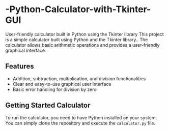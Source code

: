 # -Python-Calculator-with-Tkinter-GUI
 User-friendly calculator built in Python using the Tkinter library
This project is a simple calculator built using Python and the Tkinter library.. The calculator allows basic arithmetic operations and provides a user-friendly graphical interface.

## Features

- Addition, subtraction, multiplication, and division functionalities
- Clear and easy-to-use graphical user interface
- Basic error handling for division by zero

## Getting Started Calculator

To run the calculator, you need to have Python installed on your system. You can simply clone the repository and execute the `calculator.py` file.
